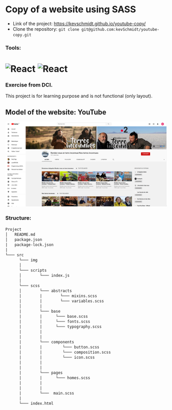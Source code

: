 # Copy of a website using SASS
- Link of the project: https://kevschmidt.github.io/youtube-copy/
- Clone the repository: ``` git clone git@github.com:kevSchmidt/youtube-copy.git ```

### Tools:
<h1>
<img src="https://imgur.com/T1TApg1.png" alt="React" width="20%">
<img src="https://imgur.com/plyrZV7.png" alt="React" width="10%">
</h1>

### Exercise from DCI.
This project is for learning purpose and is not functional (only layout).

## Model of the website: YouTube
![](./model.png)

### Structure:
```
Project
│   README.md
│   package.json
|   package-lock.json
|
└─── src
      └─── img
      │  
      └─── scripts
      │        └─── index.js
      │  
      └─── scss
      │        └─── abstracts
      |        |        └─── mixins.scss
      |        |        └─── variables.scss 
      │        |
      |        └─── base
      |        |      └─── base.scss
      |        |      └─── fonts.scss
      |        |      └─── typography.scss
      |        |
      |        |
      |        └─── components
      |        |         └─── button.scss
      |        |         └─── composition.scss
      |        |         └─── icon.scss
      |        | 
      |        | 
      |        └─── pages
      |        |      └─── homes.scss
      |        |
      |        |
      |        └───  main.scss
      |
      └─── index.html
```
